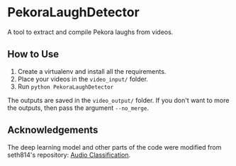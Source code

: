 # PekoraLaughDetector
A tool to extract and compile Pekora laughs from videos.

## How to Use

1. Create a virtualenv and install all the requirements.
2. Place your videos in the `video_input/` folder.
3. Run `python PekoraLaughDetector`

The outputs are saved in the `video_output/` folder.
If you don't want to more the outputs, then pass the argument `--no_merge`.

## Acknowledgements
The deep learning model and other parts of the code were modified from seth814's repository: 
<a href="https://github.com/seth814/Audio-Classification">Audio Classification</a>.
